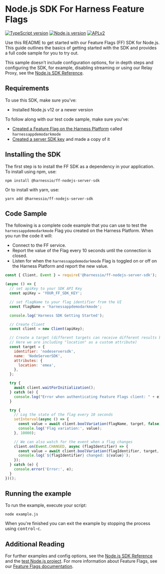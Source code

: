 # Node.js SDK For Harness Feature Flags

[![TypeScript version][ts-badge]][typescript-4-3]
[![Node.js version][nodejs-badge]][nodejs]
[![APLv2][license-badge]][license]

Use this README to get started with our Feature Flags (FF) SDK for Node.js. This guide outlines the basics of getting
started with the SDK and provides a full code sample for you to try out.

This sample doesn't include configuration options, for in depth steps and configuring the SDK, for example, disabling
streaming or using our Relay Proxy, see the [Node.js SDK Reference](https://docs.harness.io/article/3v7fclfg59-node-js-sdk-reference).

## Requirements

To use this SDK, make sure you’ve:

- Installed Node.js v12 or a newer version

To follow along with our test code sample, make sure you’ve:

- [Created a Feature Flag on the Harness Platform](https://docs.harness.io/article/1j7pdkqh7j-create-a-feature-flag) called `harnessappdemodarkmode`
- [Created a server SDK key](https://docs.harness.io/article/1j7pdkqh7j-create-a-feature-flag#step_3_create_an_sdk_key) and made a copy of it

## Installing the SDK

The first step is to install the FF SDK as a dependency in your application. To install using npm, use:

```shell
npm install @harnessio/ff-nodejs-server-sdk
```

Or to install with yarn, use:

```shell
yarn add @harnessio/ff-nodejs-server-sdk
```

## Code Sample

The following is a complete code example that you can use to test the `harnessappdemodarkmode` Flag you created on the
Harness Platform. When you run the code it will:

- Connect to the FF service.
- Report the value of the Flag every 10 seconds until the connection is closed.
- Listen for when the `harnessappdemodarkmode` Flag is toggled on or off on the Harness Platform and report the new value.

```javascript
const { Client, Event } = require('@harnessio/ff-nodejs-server-sdk');

(async () => {
  // set apiKey to your SDK API Key
  const apiKey = 'YOUR_FF_SDK_KEY';

  // set flagName to your flag identifier from the UI
  const flagName = 'harnessappdemodarkmode';

  console.log('Harness SDK Getting Started');

  // Create Client
  const client = new Client(apiKey);

  // Create a target (different targets can receive different results based on rules.
  // Here we are including "location" as a custom attribute)
  const target = {
    identifier: 'nodeserversdk',
    name: 'NodeServerSDK',
    attributes: {
      location: 'emea',
    },
  };

  try {
    await client.waitForInitialization();
  } catch (e) {
    console.log("Error when authenticating Feature Flags client: " + e)
  }

  try {
    // Log the state of the flag every 10 seconds
    setInterval(async () => {
      const value = await client.boolVariation(flagName, target, false);
      console.log('Flag variation:', value);
    }, 10000);

    // We can also watch for the event when a flag changes
    client.on(Event.CHANGED, async (flagIdentifier) => {
      const value = await client.boolVariation(flagIdentifier, target, false);
      console.log(`${flagIdentifier} changed: ${value}`);
    });
  } catch (e) {
    console.error('Error:', e);
  }
})();
```

## Running the example

To run the example, execute your script:

```shell
node example.js
```

When you're finished you can exit the example by stopping the process using <kbd>control</kbd>-<kbd>c</kbd>.

## Additional Reading

For further examples and config options, see the [Node.js SDK Reference](https://docs.harness.io/article/3v7fclfg59-node-js-sdk-reference) and the [test Node.js project](https://github.com/drone/ff-nodejs-server-sdk).
For more information about Feature Flags, see our [Feature Flags documentation](https://docs.harness.io/article/0a2u2ppp8s-getting-started-with-feature-flags).

[ts-badge]: https://img.shields.io/badge/TypeScript-4.3-blue.svg
[nodejs-badge]: https://img.shields.io/badge/Node.js->=%2012-blue.svg
[nodejs]: https://nodejs.org/dist/latest-v14.x/docs/api/
[typescript]: https://www.typescriptlang.org/
[typescript-4-3]: https://www.typescriptlang.org/docs/handbook/release-notes/typescript-4-3.html
[license-badge]: https://img.shields.io/badge/license-APLv2-blue.svg
[license]: https://github.com/drone/ff-nodejs-server-sdk/blob/main/LICENSE
[jest]: https://facebook.github.io/jest/
[eslint]: https://github.com/eslint/eslint
[prettier]: https://prettier.io
[volta]: https://volta.sh
[gh-actions]: https://github.com/features/actions
